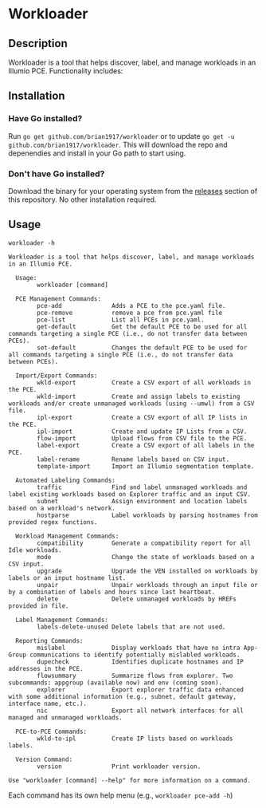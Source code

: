 # Workloader

## Description
Workloader is a tool that helps discover, label, and manage workloads in an Illumio PCE. Functionality includes:

## Installation

### Have Go installed?
Run `go get github.com/brian1917/workloader` or to update `go get -u github.com/brian1917/workloader`. This will download the repo and depenendies and install in your Go path to start using.

### Don't have Go installed?
Download the binary for your operating system from the [releases](https://github.com/brian1917/workloader/releases) section of this repository. No other installation required.

## Usage
`workloader -h`

```
Workloader is a tool that helps discover, label, and manage workloads in an Illumio PCE.

  Usage:
        workloader [command]

  PCE Management Commands:
        pce-add              Adds a PCE to the pce.yaml file.
        pce-remove           remove a pce from pce.yaml file
        pce-list             List all PCEs in pce.yaml.
        get-default          Get the default PCE to be used for all commands targeting a single PCE (i.e., do not transfer data between PCEs).
        set-default          Changes the default PCE to be used for all commands targeting a single PCE (i.e., do not transfer data between PCEs).

  Import/Export Commands:
        wkld-export          Create a CSV export of all workloads in the PCE.
        wkld-import          Create and assign labels to existing workloads and/or create unmanaged workloads (using --umwl) from a CSV file.
        ipl-export           Create a CSV export of all IP lists in the PCE.
        ipl-import           Create and update IP Lists from a CSV.
        flow-import          Upload flows from CSV file to the PCE.
        label-export         Create a CSV export of all labels in the PCE.
        label-rename         Rename labels based on CSV input.
        template-import      Import an Illumio segmentation template.
          
  Automated Labeling Commands:
        traffic              Find and label unmanaged workloads and label existing workloads based on Explorer traffic and an input CSV.
        subnet               Assign environment and location labels based on a workload's network.
        hostparse            Label workloads by parsing hostnames from provided regex functions.

  Workload Management Commands:
        compatibility        Generate a compatibility report for all Idle workloads.
        mode                 Change the state of workloads based on a CSV input.
        upgrade              Upgrade the VEN installed on workloads by labels or an input hostname list.
        unpair               Unpair workloads through an input file or by a combination of labels and hours since last heartbeat.
        delete               Delete unmanaged workloads by HREFs provided in file.

  Label Management Commands:
        labels-delete-unused Delete labels that are not used.

  Reporting Commands:
        mislabel             Display workloads that have no intra App-Group communications to identify potentially mislabled workloads.
        dupecheck            Identifies duplicate hostnames and IP addresses in the PCE.
        flowsummary          Summarize flows from explorer. Two subcommands: appgroup (available now) and env (coming soon).
        explorer             Export explorer traffic data enhanced with some additional information (e.g., subnet, default gateway, interface name, etc.).
        nic                  Export all network interfaces for all managed and unmanaged workloads.

  PCE-to-PCE Commands:
        wkld-to-ipl          Create IP lists based on workloads labels.

  Version Command:
        version              Print workloader version.
  
Use "workloader [command] --help" for more information on a command.
```

Each command has its own help menu (e.g., `workloader pce-add -h`)